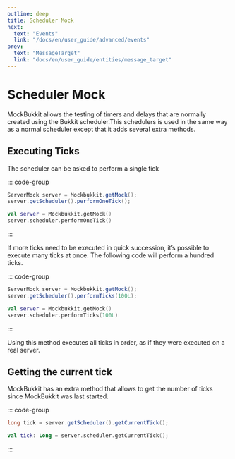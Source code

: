 ```yaml
---
outline: deep
title: Scheduler Mock
next:
  text: "Events"
  link: "/docs/en/user_guide/advanced/events"
prev:
  text: "MessageTarget"
  link: "docs/en/user_guide/entities/message_target"
---
```


# Scheduler Mock

MockBukkit allows the testing of timers and delays that are normally created
using the Bukkit scheduler.This schedulers is used in the same way as a normal
scheduler except that it adds several extra methods.

## Executing Ticks

The scheduler can be asked to perform a single tick

::: code-group

```java [Java]
ServerMock server = Mockbukkit.getMock();
server.getScheduler().performOneTick();
```

```kotlin [Kotlin]
val server = Mockbukkit.getMock()
server.scheduler.performOneTick()
```

:::

If more ticks need to be executed in quick succession, it’s possible to execute
many ticks at once. The following code will perform a hundred ticks.

::: code-group

```java [Java]
ServerMock server = Mockbukkit.getMock();
server.getScheduler().performTicks(100L);
```

```kotlin [Kotlin]
val server = Mockbukkit.getMock()
server.scheduler.performTicks(100L)
```

:::

Using this method executes all ticks in order, as if they were executed on a
real server.

## Getting the current tick

MockBukkit has an extra method that allows to get the number of ticks since
MockBukkit was last started.

::: code-group

```java [Java]
long tick = server.getScheduler().getCurrentTick();
```

```kotlin [Kotlin]
val tick: Long = server.scheduler.getCurrentTick();
```

:::
